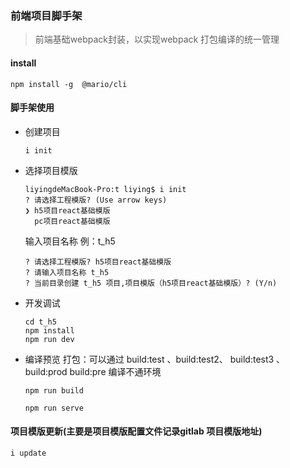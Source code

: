 ### 前端项目脚手架
> 前端基础webpack封装，以实现webpack 打包编译的统一管理



#### install 

```shell
npm install -g  @mario/cli 
```

#### 脚手架使用

- 创建项目
	
	```shell
	i init
	```
	
- 选择项目模版

	```shell
	liyingdeMacBook-Pro:t liying$ i init
	? 请选择工程模版? (Use arrow keys)
	❯ h5项目react基础模版 
	  pc项目react基础模版 
	```
	
	输入项目名称 例：t_h5
	
	```shell
	? 请选择工程模版? h5项目react基础模版
	? 请输入项目名称 t_h5
	? 当前目录创建 t_h5 项目,项目模版（h5项目react基础模版）? (Y/n) 
	```
	
- 开发调试
	
	```shell
	cd t_h5
	npm install
	npm run dev
	```
	
- 编译预览
	打包：可以通过 build:test 、build:test2、 build:test3 、build:prod build:pre 编译不通环境
	
	```shell
	npm run build
	```
	
	```shell
	npm run serve
	```

#### 项目模版更新(主要是项目模版配置文件记录gitlab 项目模版地址)

```shell
i update
```
